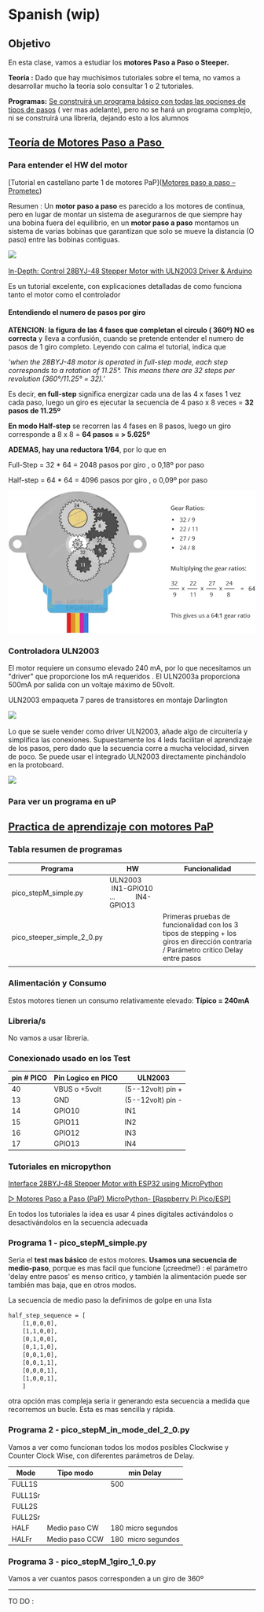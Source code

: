 # Spanish (wip)

## Objetivo

En esta clase, vamos a estudiar los **motores Paso a Paso o Steeper.**

**Teoría :** Dado que hay muchísimos tutoriales sobre el tema, no vamos a desarrollar mucho la teoría solo consultar 1 o 2 tutoriales.

**Programas:** <u>Se construirá un programa básico con todas las opciones de tipos de pasos</u> ( ver mas adelante), pero no se hará un programa complejo, ni se construirá una libreria, dejando esto a los alumnos

## <u>Teoría de Motores Paso a Paso </u>

### Para entender el HW del motor

[Tutorial en castellano parte 1 de motores PaP]([Motores paso a paso &#8211; Prometec](https://www.prometec.net/motores-paso-a-paso/))

Resumen : Un **motor paso a paso** es parecido a los motores de continua, pero en lugar de montar un sistema de asegurarnos de que siempre hay una bobina fuera del equilibrio, en un **motor paso a paso** montamos un sistema de varias bobinas que garantizan que solo se mueve la distancia (O paso) entre las bobinas contiguas.

![](C:\Users\josec\OneDrive\Documentos\03_MAKER\MK_PROJECTS\CMM_MK_O23_J24\limpios_hechos\CL28_SteppM\doc\gira.gif)

[In-Depth: Control 28BYJ-48 Stepper Motor with ULN2003 Driver &amp; Arduino](https://lastminuteengineers.com/28byj48-stepper-motor-arduino-tutorial/?utm_content=cmp-true)

Es un tutorial excelente, con explicaciones detalladas de como funciona tanto el motor como el controlador

#### Entendiendo el numero de pasos por giro

**ATENCION**: **la figura de las 4 fases que completan el circulo ( 360º) NO es correcta** y lleva a confusión, cuando se pretende entender el numero de pasos de 1 giro completo. Leyendo con calma el tutorial, indica que 

*'when the 28BYJ-48 motor is operated in full-step mode, each step corresponds to a rotation of 11.25°. This means there are 32 steps per revolution (360°/11.25° = 32).'*

Es decir, **en full-step** significa energizar cada una de las 4 x fases 1 vez cada paso, luego un giro es ejecutar la secuencia de 4 paso  x 8 veces = **32 pasos de 11.25º**

**En modo Half-step** se recorren las 4 fases en 8 pasos, luego un giro corresponde a 8 x 8  = **64 pasos = > 5.625º**

**ADEMAS, hay una reductora 1/64**, por lo que en 

Full-Step = 32 * 64 = 2048 pasos por giro , o 0,18º por paso

Half-step = 64 * 64 = 4096 pasos por giro , o 0,09º por paso

![lll](./doc/28BYJ48-Stepper-Motor-Gear-Ratio-Explanation.webp)

### 

### Controladora ULN2003

El motor requiere un consumo elevado 240 mA, por lo que necesitamos un "driver" que proporcione los mA requeridos . El ULN2003a proporciona 500mA por salida con un voltaje máximo de 50volt.

ULN2003  empaqueta 7 pares de transistores en montaje Darlington

![](C:\Users\josec\OneDrive\Documentos\03_MAKER\MK_PROJECTS\CMM_MK_O23_J24\limpios_hechos\CL28_SteppM\doc\uln2003_internal.png)

Lo que se suele vender como driver ULN2003, añade algo de circuitería y simplifica las conexiones. Supuestamente  los 4 leds facilitan el aprendizaje de los pasos, pero dado que la secuencia corre a mucha velocidad, sirven de poco. Se puede usar el integrado ULN2003 directamente pinchándolo en la protoboard.

![](C:\Users\josec\OneDrive\Documentos\03_MAKER\MK_PROJECTS\CMM_MK_O23_J24\limpios_hechos\CL28_SteppM\doc\ULN2003schematic.jpg)

### Para ver un programa en uP

## <u>Practica de aprendizaje con motores PaP</u>

### Tabla resumen de programas

| Programa                   | HW                                            | Funcionalidad                                                                                                                          |
| -------------------------- | --------------------------------------------- | -------------------------------------------------------------------------------------------------------------------------------------- |
| pico_stepM_simple.py       | ULN2003   IN1-GPIO10 ...           IN4-GPIO13 |                                                                                                                                        |
| pico_steeper_simple_2_0.py |                                               | Primeras pruebas de funcionalidad con los 3 tipos de stepping + los giros en dirección contraria / Parámetro critico Delay entre pasos |
|                            |                                               |                                                                                                                                        |

### Alimentación y Consumo

Estos motores tienen un consumo relativamente elevado: **Típico =  240mA**

### Libreria/s

No vamos a usar libreria.

### Conexionado usado en los Test

| pin # PICO | Pin Logico en PICO | ULN2003           |
| ---------- | ------------------ | ----------------- |
| 40         | VBUS o +5volt      | (5--12volt) pin + |
| 13         | GND                | (5--12volt) pin - |
| 14         | GPIO10             | IN1               |
| 15         | GPIO11             | IN2               |
| 16         | GPIO12             | IN3               |
| 17         | GPIO13             | IN4               |

### Tutoriales en micropython

[Interface 28BYJ-48 Stepper Motor with ESP32 using MicroPython](https://microcontrollerslab.com/28byj-48-stepper-motor-esp32-micropython/)

[▷ Motores Paso a Paso (PaP) MicroPython- [Raspberry Pi Pico/ESP]](https://controlautomaticoeducacion.com/micropython/motores-paso-a-paso-pap/)

En todos los tutoriales la idea es usar 4 pines digitales activándolos o desactivándolos en la secuencia adecuada

### Programa 1 - pico_stepM_simple.py

Seria el **test mas básico** de estos motores. **Usamos una secuencia de medio-paso**, porque es mas facil que funcione (¡creedme!) : el parámetro 'delay entre pasos' es menso critico, y también la alimentación puede ser también mas baja, que en otros modos.

La secuencia de medio paso la definimos de golpe en una lista

```
half_step_sequence = [
    [1,0,0,0],
    [1,1,0,0],
    [0,1,0,0],
    [0,1,1,0],
    [0,0,1,0],
    [0,0,1,1],
    [0,0,0,1],
    [1,0,0,1],
    ]
```

otra opción mas compleja seria ir generando esta secuencia a medida que recorremos un bucle. Esta es mas sencilla y rápida.

### Programa 2 - pico_stepM_in_mode_del_2_0.py

Vamos a ver como funcionan todos los modos posibles Clockwise y Counter Clock Wise, con diferentes parámetros de Delay.

| Mode    | Tipo modo      | min Delay           |
| ------- | -------------- | ------------------- |
| FULL1S  |                | 500                 |
| FULL1Sr |                |                     |
| FULL2S  |                |                     |
| FULL2Sr |                |                     |
| HALF    | Medio paso CW  | 180 micro segundos  |
| HALFr   | Medio paso CCW | 180  micro segundos |

### Programa 3 - pico_stepM_1giro_1_0.py

Vamos a ver cuantos pasos corresponden a un giro de 360º 

---

TO DO : 
